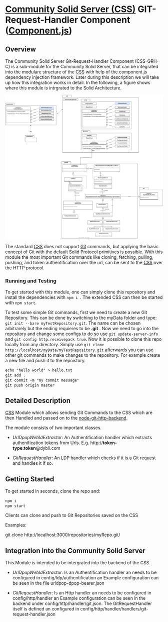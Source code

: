 # [Community Solid Server (CSS)](https://github.com/CommunitySolidServer/CommunitySolidServer) GIT-Request-Handler Component ([Component.js](https://componentjs.com/))

## Overview

The Community Solid Server Git-Request-Handler Component (CSS-GRH-C) is a sub-module for the Community Solid Server, that can be integrated into the modulare structure of the [CSS](https://github.com/CommunitySolidServer/CommunitySolidServer) with help of the component.js dependency injection framework. Later during this description we will take up how this integration works in detail. In the following, a figure shows where this module is intrgrated to the Solid Architecture.

![Overview](./ClassDiagramOverviewGitHttpBackend.drawio.svg)

The standard [CSS](https://github.com/CommunitySolidServer/CommunitySolidServer) does not support [Git](https://git-scm.com/) commands, but applying the basic concept of Git with the default Solid Protocol primitives is possible. With this module the most important Git commands like cloning, fetching, pulling, pushing, and token authentification over the url, can be sent to the [CSS](https://github.com/CommunitySolidServer/CommunitySolidServer) over the HTTP protocol.

### Running and Testing

To get started with this module, one can simply clone this repository and install the dependencies with ```npm i ```. The extended CSS can then be started with ```npm start```. 

To test some simple Git commands, first we need to create a new Git Repository. This can be done by switching to the myData folder and type: ```git init --bare myTestRepository.git```. The name can be chosen arbitrarely but the ending requieres to be **.git** . Now we need to go into the repository and change some configs to do so use ```git update-server-info ``` and ```git config http.receivepack true```. Now it is possible to clone this repo locally from any directory. Simply use ```git clone http://localhost/myData/myTestRepository.git``` afterwards you can use other git commands to make changes to the repository. For example create a new file and push it to the repoistory.

```
echo "hello world" > hello.txt
git add .
git commit -m "my commit message"
git push origin master
```

## Detailed Description

[CSS](https://github.com/CommunitySolidServer/CommunitySolidServer) Module which allows sending Git Commands to the CSS which are then Handled and passed on to the [node-git-http-backend](https://github.com/FUUbi/node-git-http-backend).

The module consists of two important classes. 

* *UrlDpopWebIdExtractor*: An Authentification handler which extracts authenification tokens from Urls. E.g. http://<strong>token-type:token</strong>@dybli.com

* *GitRequestHandler*: An LDP handler which checks if it is a Git request and handles it if so. 

## Getting Started

To get started in seconds, clone the repo and:
```
npm i
npm start
```


Clients can clone and push to Git Repositories saved on the CSS

Examples:

git clone http://localhost:3000/repositories/myRepo.git/


## Integration into the Community Solid Server

This Module is intended to be intergrated into the backend of the CSS.

* *UrlDpopWebIdExtractor*: Is an Authentification handler an needs to be configured in config/ldp/authentification an Example configuration can be seen in the file urldpop-dpop-bearer.json

* *GitRequestHandler*: Is an Http handler an needs to be configured in config/http/handler an Example configuration can be seen in the backend under config/http/handler/git.json. The GitRequestHandler itself is defined an configured in config/http/handler/handlers/git-request-handler.json
